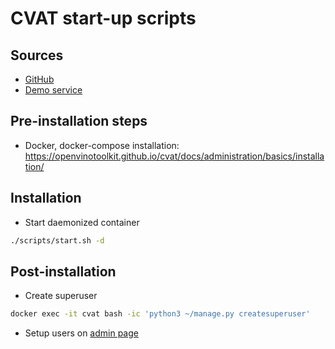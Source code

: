 # CVAT start-up scripts

## Sources

- [GitHub](https://github.com/openvinotoolkit/cvat)
- [Demo service](https://cvat.org/)

## Pre-installation steps

- Docker, docker-compose installation: https://openvinotoolkit.github.io/cvat/docs/administration/basics/installation/
<!-- - Build (pull) all requured images
```bash
./scripts/build.sh
``` -->

## Installation

- Start daemonized container
```bash
./scripts/start.sh -d
```

## Post-installation

- Create superuser
```bash
docker exec -it cvat bash -ic 'python3 ~/manage.py createsuperuser'
```
- Setup users on [admin page](http://localhost:8080/admin)
